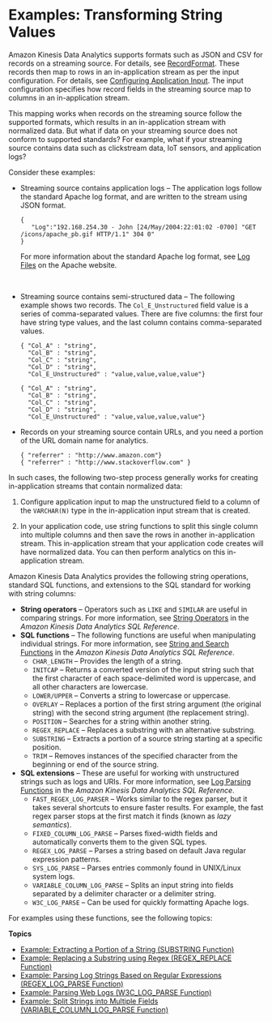 # Examples: Transforming String Values<a name="examples-transforming-strings"></a>

Amazon Kinesis Data Analytics supports formats such as JSON and CSV for records on a streaming source\. For details, see [RecordFormat](API_RecordFormat.md)\. These records then map to rows in an in\-application stream as per the input configuration\. For details, see [Configuring Application Input](how-it-works-input.md)\. The input configuration specifies how record fields in the streaming source map to columns in an in\-application stream\. 

This mapping works when records on the streaming source follow the supported formats, which results in an in\-application stream with normalized data\. But what if data on your streaming source does not conform to supported standards? For example, what if your streaming source contains data such as clickstream data, IoT sensors, and application logs? 

Consider these examples:
+ Streaming source contains application logs – The application logs follow the standard Apache log format, and are written to the stream using JSON format\. 

  ```
  {
     "Log":"192.168.254.30 - John [24/May/2004:22:01:02 -0700] "GET /icons/apache_pb.gif HTTP/1.1" 304 0"
  }
  ```

  For more information about the standard Apache log format, see [Log Files](https://httpd.apache.org/docs/2.4/logs.html) on the Apache website\. 

   
+ Streaming source contains semi\-structured data – The following example shows two records\. The `Col_E_Unstructured` field value is a series of comma\-separated values\. There are five columns: the first four have string type values, and the last column contains comma\-separated values\.

  ```
  { "Col_A" : "string",
    "Col_B" : "string",
    "Col_C" : "string",
    "Col_D" : "string",
    "Col_E_Unstructured" : "value,value,value,value"}
  
  { "Col_A" : "string",
    "Col_B" : "string",
    "Col_C" : "string",
    "Col_D" : "string",
    "Col_E_Unstructured" : "value,value,value,value"}
  ```
+ Records on your streaming source contain URLs, and you need a portion of the URL domain name for analytics\.

  ```
  { "referrer" : "http://www.amazon.com"}
  { "referrer" : "http://www.stackoverflow.com" }
  ```

In such cases, the following two\-step process generally works for creating in\-application streams that contain normalized data:

1. Configure application input to map the unstructured field to a column of the `VARCHAR(N)` type in the in\-application input stream that is created\.

1. In your application code, use string functions to split this single column into multiple columns and then save the rows in another in\-application stream\. This in\-application stream that your application code creates will have normalized data\. You can then perform analytics on this in\-application stream\.

Amazon Kinesis Data Analytics provides the following string operations, standard SQL functions, and extensions to the SQL standard for working with string columns: 
+ **String operators** – Operators such as `LIKE` and `SIMILAR` are useful in comparing strings\. For more information, see [String Operators](http://docs.aws.amazon.com/kinesisanalytics/latest/sqlref/sql-reference-string-operators.html) in the *Amazon Kinesis Data Analytics SQL Reference*\.
+ **SQL functions** – The following functions are useful when manipulating individual strings\. For more information, see [String and Search Functions](http://docs.aws.amazon.com/kinesisanalytics/latest/sqlref/sql-reference-string-and-search-functions.html) in the *Amazon Kinesis Data Analytics SQL Reference*\.
  + `CHAR_LENGTH` – Provides the length of a string\. 
  + `INITCAP` – Returns a converted version of the input string such that the first character of each space\-delimited word is uppercase, and all other characters are lowercase\. 
  + `LOWER/UPPER` – Converts a string to lowercase or uppercase\. 
  + `OVERLAY` – Replaces a portion of the first string argument \(the original string\) with the second string argument \(the replacement string\)\.
  + `POSITION` – Searches for a string within another string\. 
  + `REGEX_REPLACE` – Replaces a substring with an alternative substring\.
  + `SUBSTRING` – Extracts a portion of a source string starting at a specific position\. 
  + `TRIM` – Removes instances of the specified character from the beginning or end of the source string\. 
+ **SQL extensions** – These are useful for working with unstructured strings such as logs and URIs\. For more information, see [Log Parsing Functions](http://docs.aws.amazon.com/kinesisanalytics/latest/sqlref/sql-reference-pattern-matching-functions.html) in the *Amazon Kinesis Data Analytics SQL Reference*\.
  + `FAST_REGEX_LOG_PARSER` – Works similar to the regex parser, but it takes several shortcuts to ensure faster results\. For example, the fast regex parser stops at the first match it finds \(known as *lazy semantics*\)\.
  + `FIXED_COLUMN_LOG_PARSE` – Parses fixed\-width fields and automatically converts them to the given SQL types\.
  + `REGEX_LOG_PARSE` – Parses a string based on default Java regular expression patterns\.
  + `SYS_LOG_PARSE` – Parses entries commonly found in UNIX/Linux system logs\.
  + `VARIABLE_COLUMN_LOG_PARSE` – Splits an input string into fields separated by a delimiter character or a delimiter string\.
  + `W3C_LOG_PARSE` – Can be used for quickly formatting Apache logs\.

For examples using these functions, see the following topics:

**Topics**
+ [Example: Extracting a Portion of a String \(SUBSTRING Function\)](examples-transforming-strings-substring.md)
+ [Example: Replacing a Substring using Regex \(REGEX\_REPLACE Function\)](examples-transforming-strings-regexreplace.md)
+ [Example: Parsing Log Strings Based on Regular Expressions \(REGEX\_LOG\_PARSE Function\)](examples-transforming-strings-regexlogparse.md)
+ [Example: Parsing Web Logs \(W3C\_LOG\_PARSE Function\)](examples-transforming-strings-w3clogparse.md)
+ [Example: Split Strings into Multiple Fields \(VARIABLE\_COLUMN\_LOG\_PARSE Function\)](examples-transforming-strings-variablecolumnlogparse.md)